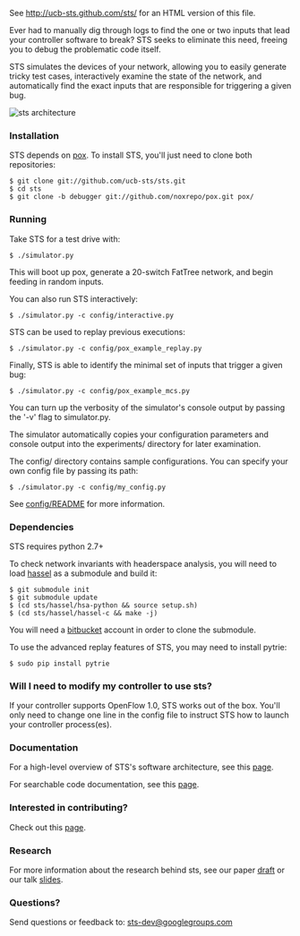 See http://ucb-sts.github.com/sts/ for an HTML version of this file.

Ever had to manually dig through logs to find the one or two inputs that lead your controller software to break? STS seeks to eliminate this need, freeing you to debug the problematic code itself. 

STS simulates the devices of your network, allowing you to easily generate tricky test cases, interactively examine the state of the network, and automatically find the exact inputs that are responsible for triggering a given bug.

![sts architecture](http://www.eecs.berkeley.edu/~rcs/research/Debugger_Architecture.jpg)

### Installation

STS depends on [pox](http://www.noxrepo.org/pox/about-pox/). To install STS, you'll just need to clone both repositories:

```
$ git clone git://github.com/ucb-sts/sts.git
$ cd sts
$ git clone -b debugger git://github.com/noxrepo/pox.git pox/
```

### Running

Take STS for a test drive with:

```
$ ./simulator.py
```

This will boot up pox, generate a 20-switch FatTree network, and begin feeding in random inputs.

You can also run STS interactively:

```
$ ./simulator.py -c config/interactive.py
```

STS can be used to replay previous executions:

```
$ ./simulator.py -c config/pox_example_replay.py
```

Finally, STS is able to identify the minimal set of inputs that trigger a given bug:

```
$ ./simulator.py -c config/pox_example_mcs.py
```

You can turn up the verbosity of the simulator's console output by passing the '-v' flag to simulator.py. 

The simulator automatically copies your configuration parameters and console output into the experiments/ directory for later examination.

The config/ directory contains sample configurations. You can specify your own config file by passing its path:

```
$ ./simulator.py -c config/my_config.py
```

See [config/README](https://github.com/ucb-sts/sts/blob/master/config/README) for more information. 

### Dependencies

STS requires python 2.7+

To check network invariants with headerspace analysis, you will need to load [hassel](https://bitbucket.org/peymank/hassel-public) as a submodule and build it: 
```
$ git submodule init 
$ git submodule update
$ (cd sts/hassel/hsa-python && source setup.sh)
$ (cd sts/hassel/hassel-c && make -j)
```

You will need a [bitbucket](https://bitbucket.org/) account in order to clone
the submodule.

To use the advanced replay features of STS, you may need to install pytrie:
```
$ sudo pip install pytrie
```

### Will I need to modify my controller to use sts?

If your controller supports OpenFlow 1.0, STS works out of the box. You'll only need to change one line in the config file to instruct STS how to launch your controller process(es).

### Documentation

For a high-level overview of STS's software architecture, see this [page](https://github.com/ucb-sts/sts/blob/master/DOCUMENTATION.md).

For searchable code documentation, see this [page](http://ucb-sts.github.io/documentation/).

### Interested in contributing?

Check out this [page](https://github.com/ucb-sts/sts/blob/master/CONTRIBUTE.md).

### Research

For more information about the research behind sts, see our paper [draft](http://www.eecs.berkeley.edu/~rcs/research/sts.pdf) or our talk
[slides](http://www.eecs.berkeley.edu/~rcs/research/selectiverecall.pptx).

### Questions?

Send questions or feedback to: sts-dev@googlegroups.com
